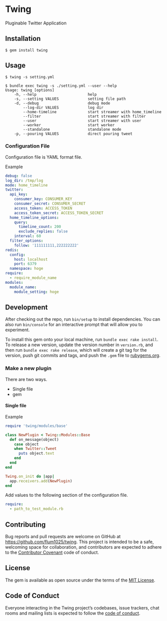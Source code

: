 # Twing

Pluginable Twitter Application

## Installation

    $ gem install twing

## Usage

    $ twing -s setting.yml

```shell
$ bundle exec twing -s ./setting.yml --user --help
Usage: twing [options]
    -h, --help                       help
    -s, --setting VALUES             setting file path
    -d, --debug                      debug mode
        --log-dir VALUES             log dir
        --home-timeline              start streamer with home_timeline
        --filter                     start streamer with filter
        --user                       start streamer with user
        --worker                     start worker
        --standalone                 standalone mode
    -p, --pouring VALUES             direct pouring tweet
```

### Configuration File

Configuration file is YAML format file.

Example

```yaml
debug: false
log_dir: /tmp/log
mode: home_timeline
twitter:
  api_key:
    consumer_key: CONSUMER_KEY
    consumer_secret: CONSUMER_SECRET
    access_token: ACCESS_TOKEN
    access_token_secret: ACCESS_TOKEN_SECRET
  home_timeline_options:
    query:
      timeline_count: 200
      exclude_replies: false
    interval: 60
  filter_options:
    follow: '111111111,222222222'
redis:
  config:
    host: localhost
    port: 6379
  namespace: hoge
require:
  - require_module_name
modules:
  module_name:
    module_setting: hoge
```

## Development

After checking out the repo, run `bin/setup` to install dependencies. You can also run `bin/console` for an interactive prompt that will allow you to experiment.

To install this gem onto your local machine, run `bundle exec rake install`. To release a new version, update the version number in `version.rb`, and then run `bundle exec rake release`, which will create a git tag for the version, push git commits and tags, and push the `.gem` file to [rubygems.org](https://rubygems.org).

### Make a new plugin

There are two ways.

- Single file
- gem

#### Single file

Example

```ruby:test_module.rb
require 'twing/modules/base'

class NewPlugin < Twing::Modules::Base
  def on_message(object)
    case object
    when Twitter::Tweet
      puts object.text
    end
  end
end

Twing.on_init do |app|
  app.receivers.add(NewPlugin)
end
```

Add values to the following section of the configuration file.

```yaml
require: 
  - path_to_test_module.rb
```

## Contributing

Bug reports and pull requests are welcome on GitHub at https://github.com/flum1025/twing. This project is intended to be a safe, welcoming space for collaboration, and contributors are expected to adhere to the [Contributor Covenant](http://contributor-covenant.org) code of conduct.

## License

The gem is available as open source under the terms of the [MIT License](https://opensource.org/licenses/MIT).

## Code of Conduct

Everyone interacting in the Twing project’s codebases, issue trackers, chat rooms and mailing lists is expected to follow the [code of conduct](https://github.com/flum1025/twing/blob/master/CODE_OF_CONDUCT.md).

